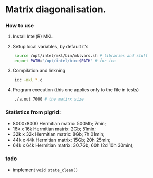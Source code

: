 # Matrix diagonalisation.

### How to use
1. Install Intel(R) MKL

2. Setup local variables, by default it's
``` bash
	source /opt/intel/mkl/bin/mklvars.sh # libraries and stuff
	export PATH="/opt/intel/bin:$PATH" # for icc
```

3. Compilation and linkning
``` bash
	icc -mkl *.c
```

4. Program execution (this one applies only to the file in tests)
``` bash
	./a.out 7000 # the matirx size
```

### Statistics from plgrid:
- 8000x8000 Hermitian matrix: 500Mb; 7min;
- 16k x 16k Hermitian matrix: 2Gb; 51min;
- 32k x 32k Hermitian matrix: 8Gb; 7h 01min;
- 44k x 44k Hermitian matrix: 15Gb; 20h 25min;
- 64k x 64k Hermitian matrix: 30.7Gb; 60h (2d 10h 30min);

### todo
- implement `void state_clean()`
